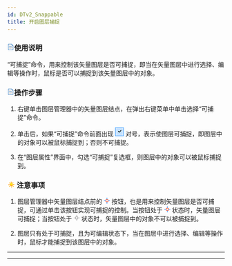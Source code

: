 ```yaml
---
id: DTv2_Snappable
title: 开启图层捕捉  
---  
```

 ### ![](../../../img/read.gif)使用说明



 “可捕捉”命令，用来控制该矢量图层是否可捕捉，即当在矢量图层中进行选择、编辑等操作时，鼠标是否可以捕捉到该矢量图层中的对象。



 ### ![](../../../img/read.gif)操作步骤



1. 右键单击图层管理器中的矢量图层结点，在弹出右键菜单中单击选择“可捕捉”命令。

2. 单击后，如果“可捕捉”命令前面出现 ![](img/see.png)
对号，表示使图层可捕捉，即图层中的对象可以被鼠标捕捉到；否则不可捕捉。

3. 在“图层属性”界面中，勾选“可捕捉”复选框，则图层中的对象可以被鼠标捕捉到。



### ![](../../../img/note.png)注意事项



1. 图层管理器中矢量图层结点前的 ![](img/snap.png)
按钮，也是用来控制矢量图层是否可捕捉，可通过单击该按钮实现可捕捉的控制。当按钮处于 ![](img/snap.png) 状态时，矢量图层可捕捉；当按钮处于
![](img/unsnap.png) 状态时，矢量图层中的对象不可以被捕捉到。

2. 图层只有处于可捕捉，且为可编辑状态下，当在图层中进行选择、编辑等操作时，鼠标才能捕捉到该图层中的对象。

  




 * * *



 [](http://www.supermap.com)  
  
 ---

